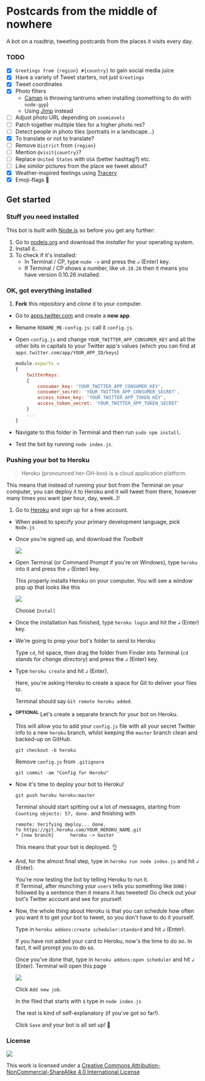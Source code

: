 # Postcards from the middle of nowhere

A bot on a roadtrip, tweeting postcards from the places it visits every day.

### TODO

- [x] `Greetings from {region} #{country}` to gain social media juice
- [x] Have a variety of Tweet starters, not just `Greetings`
- [x] Tweet coordinates
- [x] Photo filters 
    * [Caman](http://camanjs.com) is throwing tantrums when installing (something to do with `node-gyp`)
    * Using [Jimp](https://www.npmjs.com/package/jimp) instead
- [ ] Adjust photo URL depending on `zoomLevels`
- [ ] Patch together multiple tiles for a higher photo res?
- [ ] Detect people in photo tiles (portraits in a landscape...)
- [x] To translate or not to translate?
- [ ] Remove `District` from `{region}`
- [ ] Mention `@visit{country}`?
- [ ] Replace `United States` with `USA` (better hashtag?) etc.
- [ ] Like _similar_ pictures from the place we tweet about? 
- [x] Weather-inspired feelings using [Tracery](https://github.com/v21/tracery) 
- [x] Emoji-flags :tada:

## Get started

### Stuff you need installed

This bot is built with [Node.js](https://nodejs.org/) so before you get any further:

1. Go to [nodejs.org](https://nodejs.org/en/download) and download the *installer* for your operating system.
2. Install it..
3. To check if it's installed:  
	* In Terminal / CP, type `node -v` and press the `↲` (Enter) key.
	* If Terminal / CP shows a number, like `v0.10.26` then it means you have version 0.10.26 installed. 

### OK, got everything installed

1. **Fork** this repository and *clone* it to your computer.
* Go to [apps.twitter.com](https://apps.twitter.com) and create a **new app**.
* Rename `RENAME_ME-config.js`: call it `config.js`.
* Open `config.js` and change `YOUR_TWITTER_APP_CONSUMER_KEY` and all the other bits in capitals to your Twitter app's values (which you can find at `apps.twitter.com/app/YOUR_APP_ID/keys`)

	```js
	module.exports = 
	{
		twitterKeys:
		{
			consumer_key: 'YOUR_TWITTER_APP_CONSUMER_KEY',
			consumer_secret: 'YOUR_TWITTER_APP_CONSUMER_SECRET',
			access_token_key: 'YOUR_TWITTER_APP_TOKEN_KEY',
			access_token_secret: 'YOUR_TWITTER_APP_TOKEN_SECRET'
		}
		...
	}	
	```
* Navigate to this folder in Terminal and then run `sudo npm install`.
* Test the bot by running `node index.js`.

### Pushing your bot to Heroku	

> Heroku (pronounced her-OH-koo) is a cloud application platform. 

This means that instead of running your bot from the Terminal on your computer, you can deploy it to Heroku and it will tweet from there, however many times you want (per hour, day, week..)!

1. Go to [Heroku](https://signup.heroku.com) and sign up for a free account. 
* When asked to specify your primary development language, pick `Node.js`
* Once you're signed up, and download the *Toolbelt*

	![](https://cdn-images-1.medium.com/max/800/1*0sIWpZeqie3lPkm2gUWZYQ.png)
* Open Terminal (or Command Prompt if you're on Windows), type `heroku` into it and press the `↲` (Enter) key.

	This properly installs Heroku on your computer. You will see a window pop up that looks like this
	
	![](https://cdn-images-1.medium.com/max/800/1*bVNXZW8boBeyvCHHtgqyZA.png)
	
	Choose `Install`
* Once the installation has finished, type `heroku login` and hit the `↲` (Enter) key.	
* We're going to prep your bot's folder to send to Heroku

	Type `cd`, hit space, then drag the folder from Finder into Terminal (`cd` stands for *change directory*) and press the `↲` (Enter) key.
* Type `heroku create` and hit 	`↲` (Enter).  
  
	Here, you're asking Heroku to create a space for Git to deliver your files to.
	
	Terminal should say `Git remote heroku added`.
* <sup>**OPTIONAL**</sup> Let's create a separate branch for your bot on Heroku.   
  
	This will allow you to add your `config.js` file with all your secret Twitter info to a new `heroku` branch, whilst keeping the `master` branch clean and backed-up on GitHub.
  
	`git checkout -b heroku`
	
	Remove `config.js` from `.gitignore`
	
	`git commit -am "Config for Heroku"`
* Now it's time to deploy your bot to Heroku!

	`git push heroku heroku:master`
	
	Terminal should start spitting out a lot of messages, starting from `Counting objects: 57, done.` and finishing with 
	
	```
	remote: Verifying deploy... done.
	To https://git.heroku.com/YOUR_HEROKU_NAME.git
 	* [new branch]      heroku -> master
 	```	
 	
 	This means that your bot is deployed. :ok_hand:
* And, for the almost final step, type in `heroku run node index.js` and hit `↲` (Enter).
	
	You're now testing the bot by telling Heroku to run it. 	
	If Terminal, after munching your `users` tells you something like `DONE!` followed by a sentence then it means it has tweeted! Go check out your bot's Twitter account and see for yourself.
* Now, the whole thing about Heroku is that you can schedule how often you want it to get your bot to tweet, so you don't have to do it yourself.

	Type in `heroku addons:create scheduler:standard` and hit `↲` (Enter).
	
	If you have not added your card to Heroku, now's the time to do so. In fact, it will prompt you to do so.
	
	Once you've done that, type in `heroku addons:open scheduler` and hit `↲` (Enter). Terminal will open this page
	
	![](https://cdn-images-1.medium.com/max/800/1*wkh3ViAUyfkXRdrte3t5bQ.png)
	
	Click `Add new job`.
	
	In the filed that starts with `$` type in `node index.js`
	
	The rest is kind of self-explanatory (if you've got so far!).	 
	
	Click `Save` and your bot is all set up! :tada:


### License

[![](https://i.creativecommons.org/l/by-nc-sa/4.0/88x31.png)](http://creativecommons.org/licenses/by-nc-sa/4.0)

This work is licensed under a [Creative Commons Attribution-NonCommercial-ShareAlike 4.0 International License ](http://creativecommons.org/licenses/by-nc-sa/4.0)

